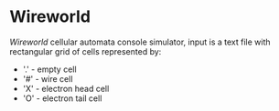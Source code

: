 # Wireworld
*Wireworld* cellular automata console simulator, input is a text file with rectangular grid of cells represented by:
* '.' - empty cell
* '#' - wire cell
* 'X' - electron head cell
* 'O' - electron tail cell
